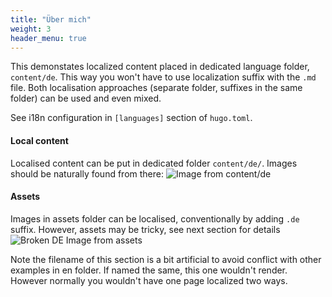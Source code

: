 ```yaml
---
title: "Über mich"
weight: 3
header_menu: true
---
```


This demonstates localized content placed in dedicated language folder, `content/de`. This way you won't have to use localization suffix with the `.md` file. Both localisation approaches (separate folder, suffixes in the same folder) can be used and even mixed.

See i18n configuration in `[languages]` section of `hugo.toml`.

#### Local content

Localised content can be put in dedicated folder `content/de/`. Images should be naturally found from there:
![Image from content/de ](de-happy-ethnic-woman-sitting-at-table-with-laptop-3769021.jpg)

#### Assets

Images in assets folder can be localised, conventionally by adding `.de` suffix. However, assets may be tricky, see next section for details
![Broken DE Image from assets](images/asset-happy-ethnic-woman-sitting-at-table-with-laptop-3769021.de.jpg)

Note the filename of this section is a bit artificial to avoid conflict with other examples in en folder. If named the same, this one wouldn't render. However normally you wouldn't have one page localized two ways.
